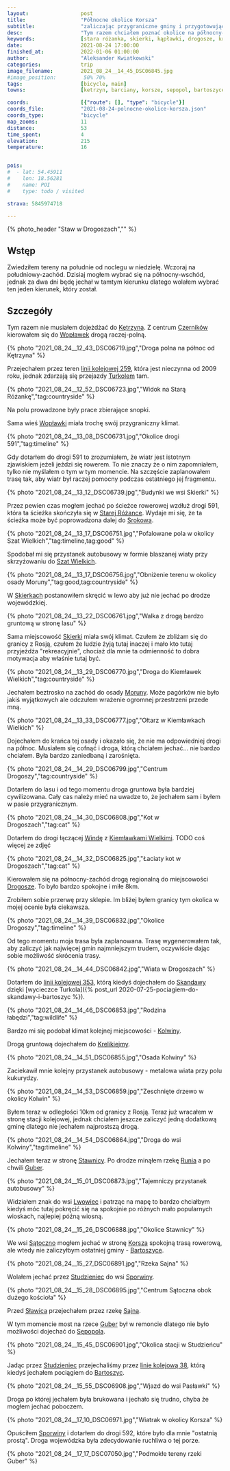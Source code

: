 ```yaml
---
layout:                 post
title:                  "Północne okolice Korsza"
subtitle:               "zaliczając przygraniczne gminy i przygotowując się na przyszłą wycieczkę rowerową"
desc:                   "Tym razem chciałem poznać okolice na północny-zachód, zbliżyć się do granicy z Rosją i poszukać ciekawe miejsca na przyszłą wycieczkę rowerową. Odpowiedzieć na pytanie - czy warto jechać w pasie przygraniczym?"
keywords:               [stara różanka, skierki, kąpławki, drogosze, krelikiejmy, sątoczno, studzieniec, runia, guber, sporwiny, łankiejmy]
date:                   2021-08-24 17:00:00
finished_at:            2022-01-06 01:00:00
author:                 "Aleksander Kwiatkowski"
categories:             trip
image_filename:         2021_08_24__14_45_DSC06845.jpg
#image_position:         50% 70%
tags:                   [bicycle, main]
towns:                  [ketrzyn, barciany, korsze, sepopol, bartoszyce]

coords:                 [{"route": [], "type": "bicycle"}]
coords_file:            "2021-08-24-polnocne-okolice-korsza.json"
coords_type:            "bicycle"
map_zooms:              11
distance:               53
time_spent:             4
elevation:              215
temperature:            16


pois:
#  - lat: 54.45911
#    lon: 18.56281
#    name: POI
#    type: todo / visited

strava: 5845974718

---
```


{% photo_header "Staw w Drogoszach","" %}

[turkol]: http://www.turkol.pl/

[wiki-ketrzyn]: https://pl.wikipedia.org/wiki/K%C4%99trzyn
[wiki-czerniki]: https://pl.wikipedia.org/wiki/Czerniki_(wojew%C3%B3dztwo_pomorskie)
[wiki-woplawki]: https://pl.wikipedia.org/wiki/Czerniki_(wojew%C3%B3dztwo_warmi%C5%84sko-mazurskie)
[wiki-linia-259]: https://pl.wikipedia.org/wiki/Linia_kolejowa_nr_259
[wiki-stara-rozanka]: https://pl.wikipedia.org/wiki/Stara_R%C3%B3%C5%BCanka
[wiki-srokowo]: https://pl.wikipedia.org/wiki/Srokowo
[wiki-szaty-wielkie]: https://pl.wikipedia.org/wiki/Szaty_Wielkie
[wiki-skierki]: https://pl.wikipedia.org/wiki/Skierki_(wojew%C3%B3dztwo_warmi%C5%84sko-mazurskie)
[wiki-moruny]: https://pl.wikipedia.org/wiki/Moruny
[wiki-winda]: https://pl.wikipedia.org/wiki/Winda_(wojew%C3%B3dztwo_warmi%C5%84sko-mazurskie)
[wiki-kiemlawki-wielkie]: https://pl.wikipedia.org/wiki/Kiem%C5%82awki_Wielkie
[wiki-drogosze]: https://pl.wikipedia.org/wiki/Drogosze
[wiki-linia-353]: https://pl.wikipedia.org/wiki/Linia_kolejowa_nr_353
[wiki-skandawa]: https://pl.wikipedia.org/wiki/Skandawa
[wiki-kolwiny]: https://pl.wikipedia.org/wiki/Kolwiny
[wiki-krelikiejmy]: https://pl.wikipedia.org/wiki/Krelikiejmy
[wiki-stawnica]: https://pl.wikipedia.org/wiki/Stawnica_(wojew%C3%B3dztwo_warmi%C5%84sko-mazurskie)
[wiki-runia-rzeka]: https://pl.wikipedia.org/wiki/Runia
[wiki-guber-rzeka]: https://pl.wikipedia.org/wiki/Guber
[wiki-lwowiec]: https://pl.wikipedia.org/wiki/Lwowiec
[wiki-satoczno]: https://pl.wikipedia.org/wiki/S%C4%85toczno_(wojew%C3%B3dztwo_warmi%C5%84sko-mazurskie)
[wiki-korsze]: https://pl.wikipedia.org/wiki/Korsze
[wiki-bartoszyce-gmina]: https://pl.wikipedia.org/wiki/Bartoszyce_(gmina_wiejska)
[wiki-studzieniec]: https://pl.wikipedia.org/wiki/Studzieniec_(wojew%C3%B3dztwo_warmi%C5%84sko-mazurskie)
[wiki-sporwiny]: https://pl.wikipedia.org/wiki/Sporwiny
[wiki-sajna]: https://pl.wikipedia.org/wiki/Sajna_(rzeka)
[wiki-sepopol]: https://pl.wikipedia.org/wiki/S%C4%99popol
[wiki-linia-38]: https://pl.wikipedia.org/wiki/Linia_kolejowa_nr_38
[wiki-bartoszyce]: https://pl.wikipedia.org/wiki/Bartoszyce

## Wstęp

Zwiedziłem tereny na południe od noclegu w niedzielę. Wczoraj na południowy-zachód.
Dzisiaj mogłem wybrać się na północny-wschód, jednak za dwa dni będę jechał w tamtym
kierunku dlatego wolałem wybrać ten jeden kierunek, który został.

## Szczegóły

Tym razem nie musiałem dojeżdżać do [Kętrzyna][wiki-ketrzyn]. Z centrum
[Czerników][wiki-czerniki] kierowałem się do [Wopławek][wiki-woplawki] drogą
raczej-polną.

{% photo "2021_08_24__12_43_DSC06719.jpg","Droga polna na północ od Kętrzyna" %}

Przejechałem przez teren [linii kolejowej 259][wiki-linia-259], która jest nieczynna od 2009
roku, jednak zdarzają się przejazdy [Turkolem][turkol] tam.

{% photo "2021_08_24__12_52_DSC06723.jpg","Widok na Starą Różankę","tag:countryside" %}

Na polu prowadzone były prace zbierające snopki.

Sama wieś [Wopławki][wiki-woplawki] miała trochę swój przygraniczny klimat.

{% photo "2021_08_24__13_08_DSC06731.jpg","Okolice drogi 591","tag:timeline" %}

Gdy dotarłem do drogi 591 to zrozumiałem, że wiatr jest istotnym zjawiskiem
jeżeli jeździ się rowerem. To nie znaczy że o nim zapomniałem, tylko nie myślałem o tym
w tym momencie. Na szczęście zaplanowałem trasę tak, aby wiatr był raczej pomocny podczas
ostatniego jej fragmentu.

{% photo "2021_08_24__13_12_DSC06739.jpg","Budynki we wsi Skierki" %}

Przez pewien czas mogłem jechać po ścieżce rowerowej wzdłuż drogi 591, która ta ścieżka
skończyła się w [Starej Różance][wiki-stara-rozanka]. Wydaje mi się, że
ta ścieżka może być poprowadzona dalej do [Srokowa][wiki-srokowo].

{% photo "2021_08_24__13_17_DSC06751.jpg","Pofalowane pola w okolicy Szat Wielkich","tag:timeline,tag:good" %}

Spodobał mi się przystanek autobusowy w formie blaszanej wiaty
przy skrzyżowaniu do [Szat Wielkich][wiki-szaty-wielkie].

{% photo "2021_08_24__13_17_DSC06756.jpg","Obniżenie terenu w okolicy osady Moruny","tag:good,tag:countryside" %}

W [Skierkach][wiki-skierki] postanowiłem skręcić w lewo aby już nie jechać po
drodze wojewódzkiej.

{% photo "2021_08_24__13_22_DSC06761.jpg","Walka z drogą bardzo gruntową w stronę lasu" %}

Sama miejscowość [Skierki][wiki-skierki] miała swój klimat. Czułem że zbliżam się
do granicy z Rosją, czułem że ludzie żyją tutaj inaczej i mało kto
tutaj przyjeżdża "rekreacyjnie", chociaż dla mnie ta odmienność to dobra
motywacja aby właśnie tutaj być.

{% photo "2021_08_24__13_29_DSC06770.jpg","Droga do Kiemławek Wielkich","tag:countryside" %}

Jechałem beztrosko na zachód do osady [Moruny][wiki-moruny]. Może pagórków nie było
jakiś wyjątkowych ale odczułem wrażenie ogromnej przestrzeni przede mną.

{% photo "2021_08_24__13_33_DSC06777.jpg","Ołtarz w Kiemławkach Wielkich" %}

Dojechałem do krańca tej osady i okazało się, że nie ma odpowiedniej
drogi na północ. Musiałem się cofnąć i droga, którą chciałem jechać...
nie bardzo chciałem. Była bardzo zaniedbaną i zarośnięta.

{% photo "2021_08_24__14_29_DSC06799.jpg","Centrum Drogoszy","tag:countryside" %}

Dotarłem do lasu i od tego momentu droga gruntowa była bardziej cywilizowana.
Cały cas należy mieć na uwadze to, że jechałem sam i byłem w pasie przygranicznym.

{% photo "2021_08_24__14_30_DSC06808.jpg","Kot w Drogoszach","tag:cat" %}

Dotarłem do drogi łączącej [Windę][wiki-winda] z
[Kiemławkami Wielkimi][wiki-kiemlawki-wielkie]. TODO coś więcej ze zdjęć

{% photo "2021_08_24__14_32_DSC06825.jpg","Łaciaty kot w Drogoszach","tag:cat" %}

Kierowałem się na północny-zachód drogą regionalną do miejscowości [Drogosze][wiki-drogosze].
To było bardzo spokojne i miłe 8km.

Zrobiłem sobie przerwę przy sklepie. Im bliżej byłem granicy tym okolica
w mojej ocenie była ciekawsza.

{% photo "2021_08_24__14_39_DSC06832.jpg","Okolice Drogoszy","tag:timeline" %}

Od tego momentu moja trasa była zaplanowana. Trasę wygenerowałem tak,
aby zaliczyć jak najwięcej gmin najmniejszym trudem, oczywiście dając sobie
możliwość skrócenia trasy.

{% photo "2021_08_24__14_44_DSC06842.jpg","Wiata w Drogoszach" %}

Dotarłem do [linii kolejowej 353][wiki-linia-353], którą kiedyś dojechałem do
[Skandawy][wiki-skandawa] dzięki [wycieczce Turkola]({% post_url 2020-07-25-pociagiem-do-skandawy-i-bartoszyc %}).

{% photo "2021_08_24__14_46_DSC06853.jpg","Rodzina łabędzi","tag:wildlife" %}

Bardzo mi się podobał klimat kolejnej miejscowości - [Kolwiny][wiki-kolwiny].

Drogą gruntową dojechałem do [Krelikiejmy][wiki-krelikiejmy].

{% photo "2021_08_24__14_51_DSC06855.jpg","Osada Kolwiny" %}

Zaciekawił mnie kolejny przystanek autobusowy - metalowa wiata przy polu kukurydzy.

{% photo "2021_08_24__14_53_DSC06859.jpg","Zeschnięte drzewo w okolicy Kolwin" %}

Byłem teraz w odległości 10km od granicy z Rosją. Teraz już wracałem
w stronę stacji kolejowej, jednak chciałem jeszcze zaliczyć jedną dodatkową
gminę dlatego nie jechałem najprostszą drogą.

{% photo "2021_08_24__14_54_DSC06864.jpg","Droga do wsi Kolwiny","tag:timeline" %}

Jechałem teraz w stronę [Stawnicy][wiki-stawnica]. Po drodze minąłem rzekę
[Runia][wiki-runia-rzeka] a po chwili [Guber][wiki-guber-rzeka].

{% photo "2021_08_24__15_01_DSC06873.jpg","Tajemniczy przystanek autobusowy" %}

Widziałem znak do wsi [Lwowiec][wiki-lwowiec] i patrząc na mapę to bardzo
chciałbym kiedyś móc tutaj pokręcić się na spokojnie po różnych mało popularnych
wioskach, najlepiej późną wiosną.

{% photo "2021_08_24__15_26_DSC06888.jpg","Okolice Stawnicy" %}

We wsi [Sątoczno][wiki-satoczno] mogłem jechać w stronę [Korsza][wiki-korsze]
spokojną trasą rowerową, ale wtedy nie zaliczyłbym ostatniej gminy -
[Bartoszyce][wiki-bartoszyce-gmina].

{% photo "2021_08_24__15_27_DSC06891.jpg","Rzeka Sajna" %}

Wolałem jechać przez [Studzieniec][wiki-studzieniec] do wsi [Sporwiny][wiki-sporwiny].

{% photo "2021_08_24__15_28_DSC06895.jpg","Centrum Sątoczna obok dużego kościoła" %}

Przed [Sławica][wiki-stawnica] przejechałem przez rzekę [Sajna][wiki-sajna].

W tym momencie most na rzece [Guber][wiki-guber-rzeka] był w remoncie dlatego
nie było możliwości dojechać do [Sępopola][wiki-sepopol].

{% photo "2021_08_24__15_45_DSC06901.jpg","Okolica stacji w Studzieńcu" %}

Jadąc przez [Studzieniec][wiki-studzieniec] przejechaliśmy przez
[linie kolejową 38][wiki-linia-38], którą kiedyś jechałem pociągiem do [Bartoszyc][wiki-bartoszyce].

{% photo "2021_08_24__15_55_DSC06908.jpg","Wjazd do wsi Pasławki" %}

Droga po której jechałem była brukowana i jechało się trudno, chyba że mogłem
jechać poboczem.

{% photo "2021_08_24__17_10_DSC06971.jpg","Wiatrak w okolicy Korsza" %}

Opuściłem [Sporwiny][wiki-sporwiny] i dotarłem do drogi 592, które
było dla mnie "ostatnią prostą". Droga wojewódzka była zdecydowanie
ruchliwa o tej porze.

{% photo "2021_08_24__17_17_DSC07050.jpg","Podmokłe tereny rzeki Guber" %}
